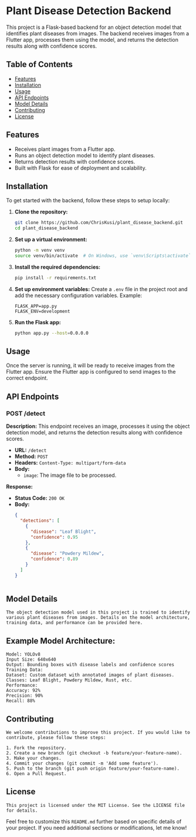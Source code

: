 # Plant Disease Detection Backend

This project is a Flask-based backend for an object detection model that identifies plant diseases from images. The backend receives images from a Flutter app, processes them using the model, and returns the detection results along with confidence scores.

## Table of Contents

- [Features](#features)
- [Installation](#installation)
- [Usage](#usage)
- [API Endpoints](#api-endpoints)
- [Model Details](#model-details)
- [Contributing](#contributing)
- [License](#license)

## Features

- Receives plant images from a Flutter app.
- Runs an object detection model to identify plant diseases.
- Returns detection results with confidence scores.
- Built with Flask for ease of deployment and scalability.

## Installation

To get started with the backend, follow these steps to setup locally:

1. **Clone the repository:**
    ```bash
    git clone https://github.com/ChrisKusi/plant_disease_backend.git
    cd plant_disease_backend
    ```

2. **Set up a virtual environment:**
    ```bash
    python -m venv venv
    source venv/bin/activate  # On Windows, use `venv\Scripts\activate`
    ```

3. **Install the required dependencies:**
    ```bash
    pip install -r requirements.txt
    ```

4. **Set up environment variables:**
    Create a `.env` file in the project root and add the necessary configuration variables. Example:
    ```env
    FLASK_APP=app.py
    FLASK_ENV=development
    ```

5. **Run the Flask app:**
    ```bash
    python app.py --host=0.0.0.0
    ```

## Usage

Once the server is running, it will be ready to receive images from the Flutter app. Ensure the Flutter app is configured to send images to the correct endpoint.

## API Endpoints

### POST /detect

**Description:** This endpoint receives an image, processes it using the object detection model, and returns the detection results along with confidence scores.

- **URL:** `/detect`
- **Method:** `POST`
- **Headers:** `Content-Type: multipart/form-data`
- **Body:**
  - `image`: The image file to be processed.

**Response:**
- **Status Code:** `200 OK`
- **Body:**
  ```json
  {
    "detections": [
      {
        "disease": "Leaf Blight",
        "confidence": 0.95
      },
      {
        "disease": "Powdery Mildew",
        "confidence": 0.89
      }
    ]
  }



## Model Details
    The object detection model used in this project is trained to identify various plant diseases from images. Details on the model architecture, training data, and performance can be provided here.

## Example Model Architecture:
    Model: YOLOv8
    Input Size: 640x640
    Output: Bounding boxes with disease labels and confidence scores
    Training Data:
    Dataset: Custom dataset with annotated images of plant diseases.
    Classes: Leaf Blight, Powdery Mildew, Rust, etc.
    Performance:
    Accuracy: 92%
    Precision: 90%
    Recall: 88%

## Contributing
    We welcome contributions to improve this project. If you would like to contribute, please follow these steps:

    1. Fork the repository.
    2. Create a new branch (git checkout -b feature/your-feature-name).
    3. Make your changes.
    4. Commit your changes (git commit -m 'Add some feature').
    5. Push to the branch (git push origin feature/your-feature-name).
    6. Open a Pull Request.


## License
    This project is licensed under the MIT License. See the LICENSE file for details.


Feel free to customize this `README.md` further based on specific details of your project. If you need additional sections or modifications, let me know!
